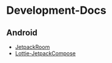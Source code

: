 # Development-Docs
## Android
- [JetpackRoom](/Android/JetpackRoom.MD)
- [Lottie-JetpackCompose](/Android/Lottie-JetpackCompose.MD)